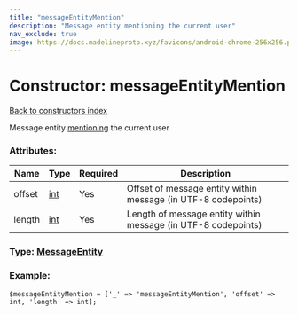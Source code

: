 ```yaml
---
title: "messageEntityMention"
description: "Message entity mentioning the current user"
nav_exclude: true
image: https://docs.madelineproto.xyz/favicons/android-chrome-256x256.png
---
```

# Constructor: messageEntityMention  
[Back to constructors index](/API_docs/constructors/index.html)



Message entity [mentioning](https://core.telegram.org/api/mentions) the current user

### Attributes:

| Name     |    Type       | Required | Description |
|----------|---------------|----------|-------------|
|offset|[int](/API_docs/types/int.html) | Yes|Offset of message entity within message (in UTF-8 codepoints)|
|length|[int](/API_docs/types/int.html) | Yes|Length of message entity within message (in UTF-8 codepoints)|



### Type: [MessageEntity](/API_docs/types/MessageEntity.html)


### Example:

```
$messageEntityMention = ['_' => 'messageEntityMention', 'offset' => int, 'length' => int];
```  
